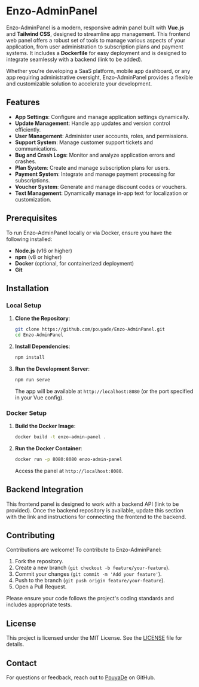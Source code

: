 # Enzo-AdminPanel

Enzo-AdminPanel is a modern, responsive admin panel built with **Vue.js** and **Tailwind CSS**, designed to streamline app management. This frontend web panel offers a robust set of tools to manage various aspects of your application, from user administration to subscription plans and payment systems. It includes a **Dockerfile** for easy deployment and is designed to integrate seamlessly with a backend (link to be added).

Whether you're developing a SaaS platform, mobile app dashboard, or any app requiring administrative oversight, Enzo-AdminPanel provides a flexible and customizable solution to accelerate your development.

## Features

- **App Settings**: Configure and manage application settings dynamically.
- **Update Management**: Handle app updates and version control efficiently.
- **User Management**: Administer user accounts, roles, and permissions.
- **Support System**: Manage customer support tickets and communications.
- **Bug and Crash Logs**: Monitor and analyze application errors and crashes.
- **Plan System**: Create and manage subscription plans for users.
- **Payment System**: Integrate and manage payment processing for subscriptions.
- **Voucher System**: Generate and manage discount codes or vouchers.
- **Text Management**: Dynamically manage in-app text for localization or customization.

## Prerequisites

To run Enzo-AdminPanel locally or via Docker, ensure you have the following installed:

- **Node.js** (v16 or higher)
- **npm** (v8 or higher)
- **Docker** (optional, for containerized deployment)
- **Git**

## Installation

### Local Setup

1. **Clone the Repository**:
   ```bash
   git clone https://github.com/pouyade/Enzo-AdminPanel.git
   cd Enzo-AdminPanel
   ```

2. **Install Dependencies**:
   ```bash
   npm install
   ```

3. **Run the Development Server**:
   ```bash
   npm run serve
   ```
   The app will be available at `http://localhost:8080` (or the port specified in your Vue config).

### Docker Setup

1. **Build the Docker Image**:
   ```bash
   docker build -t enzo-admin-panel .
   ```

2. **Run the Docker Container**:
   ```bash
   docker run -p 8080:8080 enzo-admin-panel
   ```
   Access the panel at `http://localhost:8080`.

## Backend Integration

This frontend panel is designed to work with a backend API (link to be provided). Once the backend repository is available, update this section with the link and instructions for connecting the frontend to the backend.

## Contributing

Contributions are welcome! To contribute to Enzo-AdminPanel:

1. Fork the repository.
2. Create a new branch (`git checkout -b feature/your-feature`).
3. Commit your changes (`git commit -m 'Add your feature'`).
4. Push to the branch (`git push origin feature/your-feature`).
5. Open a Pull Request.

Please ensure your code follows the project's coding standards and includes appropriate tests.

## License

This project is licensed under the MIT License. See the [LICENSE](LICENSE) file for details.

## Contact

For questions or feedback, reach out to [PouyaDe](https://github.com/pouyade) on GitHub.